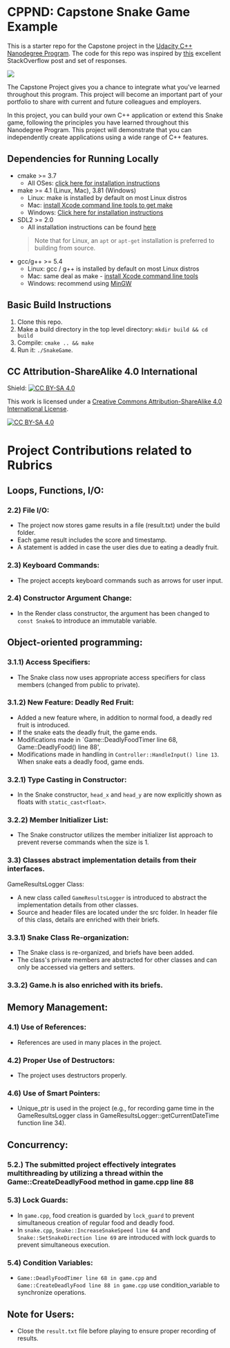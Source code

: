 # CPPND: Capstone Snake Game Example

This is a starter repo for the Capstone project in the [Udacity C++ Nanodegree Program](https://www.udacity.com/course/c-plus-plus-nanodegree--nd213). The code for this repo was inspired by [this](https://codereview.stackexchange.com/questions/212296/snake-game-in-c-with-sdl) excellent StackOverflow post and set of responses.

<img src="snake_game.gif"/>

The Capstone Project gives you a chance to integrate what you've learned throughout this program. This project will become an important part of your portfolio to share with current and future colleagues and employers.

In this project, you can build your own C++ application or extend this Snake game, following the principles you have learned throughout this Nanodegree Program. This project will demonstrate that you can independently create applications using a wide range of C++ features.

## Dependencies for Running Locally
* cmake >= 3.7
  * All OSes: [click here for installation instructions](https://cmake.org/install/)
* make >= 4.1 (Linux, Mac), 3.81 (Windows)
  * Linux: make is installed by default on most Linux distros
  * Mac: [install Xcode command line tools to get make](https://developer.apple.com/xcode/features/)
  * Windows: [Click here for installation instructions](http://gnuwin32.sourceforge.net/packages/make.htm)
* SDL2 >= 2.0
  * All installation instructions can be found [here](https://wiki.libsdl.org/Installation)
  >Note that for Linux, an `apt` or `apt-get` installation is preferred to building from source. 
* gcc/g++ >= 5.4
  * Linux: gcc / g++ is installed by default on most Linux distros
  * Mac: same deal as make - [install Xcode command line tools](https://developer.apple.com/xcode/features/)
  * Windows: recommend using [MinGW](http://www.mingw.org/)

## Basic Build Instructions

1. Clone this repo.
2. Make a build directory in the top level directory: `mkdir build && cd build`
3. Compile: `cmake .. && make`
4. Run it: `./SnakeGame`.


## CC Attribution-ShareAlike 4.0 International


Shield: [![CC BY-SA 4.0][cc-by-sa-shield]][cc-by-sa]

This work is licensed under a
[Creative Commons Attribution-ShareAlike 4.0 International License][cc-by-sa].

[![CC BY-SA 4.0][cc-by-sa-image]][cc-by-sa]

[cc-by-sa]: http://creativecommons.org/licenses/by-sa/4.0/
[cc-by-sa-image]: https://licensebuttons.net/l/by-sa/4.0/88x31.png
[cc-by-sa-shield]: https://img.shields.io/badge/License-CC%20BY--SA%204.0-lightgrey.svg

# Project Contributions related to Rubrics

## Loops, Functions, I/O:

### 2.2) File I/O:
- The project now stores game results in a file (result.txt) under the build folder.
- Each game result includes the score and timestamp.
- A statement is added in case the user dies due to eating a deadly fruit.

### 2.3) Keyboard Commands:
- The project accepts keyboard commands such as arrows for user input.

### 2.4) Constructor Argument Change:
- In the Render class constructor, the argument has been changed to `const Snake&` to introduce an immutable variable.

## Object-oriented programming:

### 3.1.1) Access Specifiers:
- The Snake class now uses appropriate access specifiers for class members (changed from public to private).
  
### 3.1.2) New Feature: Deadly Red Fruit:
- Added a new feature where, in addition to normal food, a deadly red fruit is introduced.
- If the snake eats the deadly fruit, the game ends.
- Modifications made in `Game::DeadlyFoodTimer line 68, Game::DeadlyFood() line 88',  
- Modifications made in handling in `Controller::HandleInput() line 13`. When snake eats a deadly food, game ends.

### 3.2.1) Type Casting in Constructor:
- In the Snake constructor, `head_x` and `head_y` are now explicitly shown as floats with `static_cast<float>`.

### 3.2.2) Member Initializer List:
- The Snake constructor utilizes the member initializer list approach to prevent reverse commands when the size is 1.

### 3.3) Classes abstract implementation details from their interfaces.
  GameResultsLogger Class:
- A new class called `GameResultsLogger` is introduced to abstract the implementation details from other classes.
- Source and header files are located under the src folder. In header file of this class, details are enriched with their briefs.

### 3.3.1) Snake Class Re-organization:
- The Snake class is re-organized, and briefs have been added.
- The class's private members are abstracted for other classes and can only be accessed via getters and setters.

### 3.3.2) Game.h is also enriched with its briefs.

## Memory Management:

### 4.1) Use of References:
- References are used in many places in the project.

### 4.2) Proper Use of Destructors:
- The project uses destructors properly.

### 4.6) Use of Smart Pointers:
- Unique_ptr is used in the project (e.g., for recording game time in the GameResultsLogger class in GameResultsLogger::getCurrentDateTime function line 34).

## Concurrency:

### 5.2.) The submitted project effectively integrates multithreading by utilizing a thread within the Game::CreateDeadlyFood method in game.cpp line 88

### 5.3) Lock Guards:
- In `game.cpp`, food creation is guarded by `lock_guard` to prevent simultaneous creation of regular food and deadly food.
- In `snake.cpp`, `Snake::IncreaseSnakeSpeed line 64` and `Snake::SetSnakeDirection line 69` are introduced with lock guards to prevent simultaneous execution.

### 5.4) Condition Variables:
- `Game::DeadlyFoodTimer line 68 in game.cpp` and `Game::CreateDeadlyFood line 88 in game.cpp` use condition_variable to synchronize operations.

## Note for Users:
- Close the `result.txt` file before playing to ensure proper recording of results.

